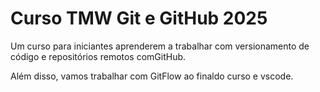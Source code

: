 # Curso TMW Git e GitHub 2025

Um curso para iniciantes aprenderem a trabalhar com versionamento de código e repositórios remotos comGitHub.

Além disso, vamos trabalhar com GitFlow ao finaldo curso e vscode.
